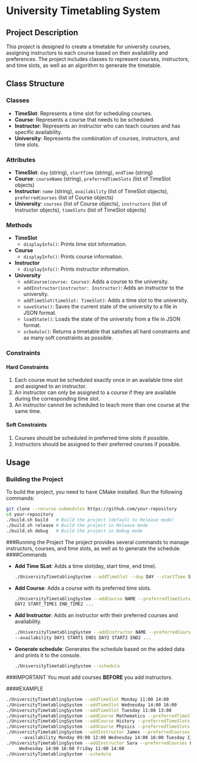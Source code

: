 # University Timetabling System

## Project Description

This project is designed to create a timetable for university courses, assigning instructors to each course based on their availability and preferences. The project includes classes to represent courses, instructors, and time slots, as well as an algorithm to generate the timetable.

## Class Structure

### Classes
- **TimeSlot**: Represents a time slot for scheduling courses.
- **Course**: Represents a course that needs to be scheduled.
- **Instructor**: Represents an instructor who can teach courses and has specific availability.
- **University**: Represents the combination of courses, instructors, and time slots.

### Attributes

- **TimeSlot**: `day` (string), `startTime` (string), `endTime` (string)
- **Course**: `courseName` (string), `preferredTimeSlots` (list of TimeSlot objects)
- **Instructor**: `name` (string), `availability` (list of TimeSlot objects), `preferredCourses` (list of Course objects)
- **University**: `courses` (list of Course objects), `instructors` (list of Instructor objects), `timeSlots` (list of TimeSlot objects)

### Methods

- **TimeSlot**
    - `displayInfo()`: Prints time slot information.
- **Course**
    - `displayInfo()`: Prints course information.
- **Instructor**
    - `displayInfo()`: Prints instructor information.
- **University**
    - `addCourse(course: Course)`: Adds a course to the university.
    - `addInstructor(instructor: Instructor)`: Adds an instructor to the university.
    - `addTimeSlot(timeSlot: TimeSlot)`: Adds a time slot to the university.
    - `saveState()`: Saves the current state of the university to a file in JSON format.
    - `loadState()`: Loads the state of the university from a file in JSON format.
    - `schedule()`: Returns a timetable that satisfies all hard constraints and as many soft constraints as possible.

### Constraints

#### Hard Constraints
1. Each course must be scheduled exactly once in an available time slot and assigned to an instructor.
2. An instructor can only be assigned to a course if they are available during the corresponding time slot.
3. An instructor cannot be scheduled to teach more than one course at the same time.

#### Soft Constraints
1. Courses should be scheduled in preferred time slots if possible.
2. Instructors should be assigned to their preferred courses if possible.

## Usage

### Building the Project

To build the project, you need to have CMake installed. Run the following commands:

```sh
git clone --recurse-submodules https://github.com/your-repository
cd your-repository
./build.sh build   # Build the project (default to Release mode)
./build.sh release # Build the project in Release mode
./build.sh debug   # Build the project in Debug mode
```
###Running the Project
The project provides several commands to manage instructors, courses, and time slots, as well as to generate the schedule.
####Commands
- **Add Time SLot**: Adds a time slot(day, start time, end time).
  ```sh
  ./UniversityTimetablingSystem --addTimeSlot --day DAY --startTime START --endTime END
  ```
- **Add Course**: Adds a course with its preferred time slots.
  ```sh
  ./UniversityTimetablingSystem --addCourse NAME --preferredTimeSlots DAY1 START1 END1
  DAY2 START_TIME1 END_TIME2 ...
  ```
- **Add Instructor**: Adds an instructor with their preferred courses and availability.
  ```sh
  ./UniversityTimetablingSystem --addInstructor NAME --preferredCourses COURSE1 COURSE2 ... 
  --availability DAY1 START1 END1 DAY2 START2 END2 ...
  ```
- **Generate schedule**: Generates the schedule based on the added data and prints it to the console.
  ```sh
  ./UniversityTimetablingSystem --schedule
  ```
###IMPORTANT
You must add courses **BEFORE** you add instructors.

####EXAMPLE 
```sh
./UniversityTimetablingSystem --addTimeSlot Monday 11:00 14:00
./UniversityTimetablingSystem --addTimeSlot Wednesday 14:00 16:00
./UniversityTimetablingSystem --addTimeSlot Tuesday 11:00 13:00
./UniversityTimetablingSystem --addCourse Mathematics --preferredTimeSlots Tuesday 11:00 13:00
./UniversityTimetablingSystem --addCourse History --preferredTimeSlots Monday 10:00 12:00 Wednesday 13:00 15:00
./UniversityTimetablingSystem --addCourse Physics --preferredTimeSlots Wednesday 14:00 16:00 Monday 11:00 14:00
./UniversityTimetablingSystem --addInstructor James --preferredCourses Mathematics Physics
     --availability Monday 09:00 12:00 Wednesday 14:00 16:00 Tuesday 11:00 13:00
./UniversityTimetablingSystem --addInstructor Sara --preferredCourses History --availability Monday 10:00 12:00
     Wednesday 14:00 16:00 Friday 11:00 14:00
./UniversityTimetablingSystem --schedule
```